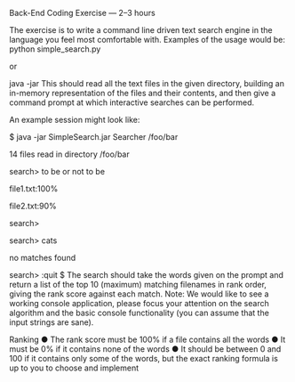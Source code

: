 Back-End Coding Exercise — 2–3 hours

The exercise is to write a command line driven text search engine in the language you feel most
comfortable with.
Examples of the usage would be:
python simple_search.py <pathToDirectoryContainingTextFiles>

or

java -jar <jarName> <mainClassFile> <pathToDirectoryContainingTextFiles>
This should read all the text files in the given directory, building an in-memory representation of the files
and their contents, and then give a command prompt at which interactive searches can be performed.

An example session might look like:

$ java -jar SimpleSearch.jar Searcher /foo/bar

14 files read in directory /foo/bar

search> to be or not to be

file1.txt:100%

file2.txt:90%

search>

search> cats

no matches found

search> :quit
$
The search should take the words given on the prompt and return a list of the top 10 (maximum)
matching filenames in rank order, giving the rank score against each match.
Note:  We would like to see a working console application, please focus your attention on the search
algorithm and the basic console functionality (you can assume that the input strings are sane).

Ranking
● The rank score must be 100% if a file contains all the words
● It must be 0% if it contains none of the words
● It should be between 0 and 100 if it contains only some of the words, but the exact ranking
formula is up to you to choose and implement
